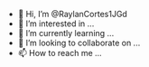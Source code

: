 - 👋 Hi, I’m @RaylanCortes1JGd
- 👀 I’m interested in ...
- 🌱 I’m currently learning ...
- 💞️ I’m looking to collaborate on ...
- 📫 How to reach me ...

<!---
RaylanCortes1JGd/RaylanCortes1JGd is a ✨ special ✨ repository because its `README.md` (this file) appears on your GitHub profile.
You can click the Preview link to take a look at your changes.
--->
